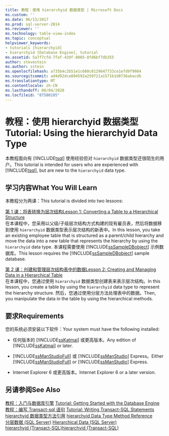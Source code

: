```yaml
---
title: 教程：使用 hierarchyid 数据类型 | Microsoft Docs
ms.custom: ''
ms.date: 06/13/2017
ms.prod: sql-server-2014
ms.reviewer: ''
ms.technology: table-view-index
ms.topic: conceptual
helpviewer_keywords:
- tutorials [hierarchyid]
- hierarchyid [Database Engine], tutorial
ms.assetid: 5a7f7cfd-7faf-439f-8085-8fd6bf7db355
author: stevestein
ms.author: sstein
ms.openlocfilehash: a735b4c2b51e1c680c8129647733ce1efd9f9984
ms.sourcegitcommit: ad4d92dce894592a259721a1571b1d8736abacdb
ms.translationtype: MT
ms.contentlocale: zh-CN
ms.lasthandoff: 08/04/2020
ms.locfileid: "87580105"
---
```

# <a name="tutorial-using-the-hierarchyid-data-type"></a><span data-ttu-id="51e59-102">教程：使用 hierarchyid 数据类型</span><span class="sxs-lookup"><span data-stu-id="51e59-102">Tutorial: Using the hierarchyid Data Type</span></span>
  <span data-ttu-id="51e59-103">本教程面向有 [!INCLUDE[tsql](../../includes/tsql-md.md)] 使用经验但对 `hierarchyid` 数据类型还很陌生的用户。</span><span class="sxs-lookup"><span data-stu-id="51e59-103">This tutorial is intended for users who are experienced with [!INCLUDE[tsql](../../includes/tsql-md.md)], but are new to the `hierarchyid` data type.</span></span>  
  
## <a name="what-you-will-learn"></a><span data-ttu-id="51e59-104">学习内容</span><span class="sxs-lookup"><span data-stu-id="51e59-104">What You Will Learn</span></span>  
 <span data-ttu-id="51e59-105">本教程分为两课：</span><span class="sxs-lookup"><span data-stu-id="51e59-105">This tutorial is divided into two lessons:</span></span>  
  
 [<span data-ttu-id="51e59-106">第 1 课：将表转换为层次结构</span><span class="sxs-lookup"><span data-stu-id="51e59-106">Lesson 1: Converting a Table to a Hierarchical Structure</span></span>](lesson-1-converting-a-table-to-a-hierarchical-structure.md)  
 <span data-ttu-id="51e59-107">在本课程中，您采用以父级/子级层次结构方式构建的现有雇员表，然后将数据移到使用 `hierarchyid` 数据类型表示层次结构的新表中。</span><span class="sxs-lookup"><span data-stu-id="51e59-107">In this lesson, you take an existing employee table that is structured as a parent/child hierarchy and move the data into a new table that represents the hierarchy by using the `hierarchyid` data type.</span></span> <span data-ttu-id="51e59-108">本课程需要使用 [!INCLUDE[ssSampleDBobject](../../includes/sssampledbobject-md.md)] 示例数据库。</span><span class="sxs-lookup"><span data-stu-id="51e59-108">This lesson requires the [!INCLUDE[ssSampleDBobject](../../includes/sssampledbobject-md.md)] sample database.</span></span>  
  
 [<span data-ttu-id="51e59-109">第 2 课：创建和管理层次结构表中的数据</span><span class="sxs-lookup"><span data-stu-id="51e59-109">Lesson 2: Creating and Managing Data in a Hierarchical Table</span></span>](lesson-2-creating-and-managing-data-in-a-hierarchical-table.md)  
 <span data-ttu-id="51e59-110">在本课程中，您通过使用 `hierarchyid` 数据类型创建表来表示层次结构。</span><span class="sxs-lookup"><span data-stu-id="51e59-110">In this lesson, you create a table by using the `hierarchyid` data type to represent the hierarchy structure.</span></span> <span data-ttu-id="51e59-111">然后，您通过使用分层方法处理表中的数据。</span><span class="sxs-lookup"><span data-stu-id="51e59-111">Then, you manipulate the data in the table by using the hierarchical methods.</span></span>  
  
## <a name="requirements"></a><span data-ttu-id="51e59-112">要求</span><span class="sxs-lookup"><span data-stu-id="51e59-112">Requirements</span></span>  
 <span data-ttu-id="51e59-113">您的系统必须安装以下软件：</span><span class="sxs-lookup"><span data-stu-id="51e59-113">Your system must have the following installed:</span></span>  
  
-   <span data-ttu-id="51e59-114">任何版本的 [!INCLUDE[ssKatmai](../../includes/sskatmai-md.md)] 或更高版本。</span><span class="sxs-lookup"><span data-stu-id="51e59-114">Any edition of [!INCLUDE[ssKatmai](../../includes/sskatmai-md.md)] or later.</span></span>  
  
-   <span data-ttu-id="51e59-115">[!INCLUDE[ssManStudioFull](../../includes/ssmanstudiofull-md.md)] 或 [!INCLUDE[ssManStudio](../../includes/ssmanstudio-md.md)] Express。</span><span class="sxs-lookup"><span data-stu-id="51e59-115">Either [!INCLUDE[ssManStudioFull](../../includes/ssmanstudiofull-md.md)] or [!INCLUDE[ssManStudio](../../includes/ssmanstudio-md.md)] Express.</span></span>  
  
-   <span data-ttu-id="51e59-116">Internet Explorer 6 或更高版本。</span><span class="sxs-lookup"><span data-stu-id="51e59-116">Internet Explorer 6 or a later version.</span></span>  
  
## <a name="see-also"></a><span data-ttu-id="51e59-117">另请参阅</span><span class="sxs-lookup"><span data-stu-id="51e59-117">See Also</span></span>  
 <span data-ttu-id="51e59-118">[教程：入门与数据库引擎](../tutorial-getting-started-with-the-database-engine.md) </span><span class="sxs-lookup"><span data-stu-id="51e59-118">[Tutorial: Getting Started with the Database Engine](../tutorial-getting-started-with-the-database-engine.md) </span></span>  
 <span data-ttu-id="51e59-119">[教程：编写 Transact-sql 语句](../../t-sql/tutorial-writing-transact-sql-statements.md) </span><span class="sxs-lookup"><span data-stu-id="51e59-119">[Tutorial: Writing Transact-SQL Statements](../../t-sql/tutorial-writing-transact-sql-statements.md) </span></span>  
 <span data-ttu-id="51e59-120">[hierarchyid 数据类型方法引用](/sql/t-sql/data-types/hierarchyid-data-type-method-reference) </span><span class="sxs-lookup"><span data-stu-id="51e59-120">[hierarchyid Data Type Method Reference](/sql/t-sql/data-types/hierarchyid-data-type-method-reference) </span></span>  
 <span data-ttu-id="51e59-121">[分层数据 &#40;SQL Server&#41;](../hierarchical-data-sql-server.md) </span><span class="sxs-lookup"><span data-stu-id="51e59-121">[Hierarchical Data &#40;SQL Server&#41;](../hierarchical-data-sql-server.md) </span></span>  
 [<span data-ttu-id="51e59-122">hierarchyid (Transact-SQL)</span><span class="sxs-lookup"><span data-stu-id="51e59-122">hierarchyid &#40;Transact-SQL&#41;</span></span>](/sql/t-sql/data-types/hierarchyid-data-type-method-reference)  
  
  
